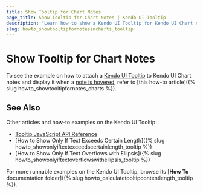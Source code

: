 ```yaml
---
title: Show Tooltip for Chart Notes
page_title: Show Tooltip for Chart Notes | Kendo UI Tooltip
description: "Learn how to show a Kendo UI Tooltip for Kendo UI Chart notes."
slug: howto_showtooltipfornotesincharts_tooltip
---
```


# Show Tooltip for Chart Notes

To see the example on how to attach a [Kendo UI Tooltip](/api/javascript/ui/tooltip) to Kendo UI Chart notes and display it when a [note is hovered](/api/javascript/dataviz/ui/chart#events-noteHover), refer to [this how-to article]({% slug howto_showtooltipfornotes_charts %}).

## See Also

Other articles and how-to examples on the Kendo UI Tooltip:

* [Tooltip JavaScript API Reference](/api/javascript/ui/tooltip)
* [How to Show Only If Text Exceeds Certain Length]({% slug howto_showonlyiftextexceedscertainlength_tooltip %})
* [How to Show Only If Text Overflows with Ellipsis]({% slug howto_showonlyiftextoverflowswithellipsis_tooltip %})

For more runnable examples on the Kendo UI Tooltip, browse its [**How To** documentation folder]({% slug howto_calculatetooltipcontentlength_tooltip %}).
